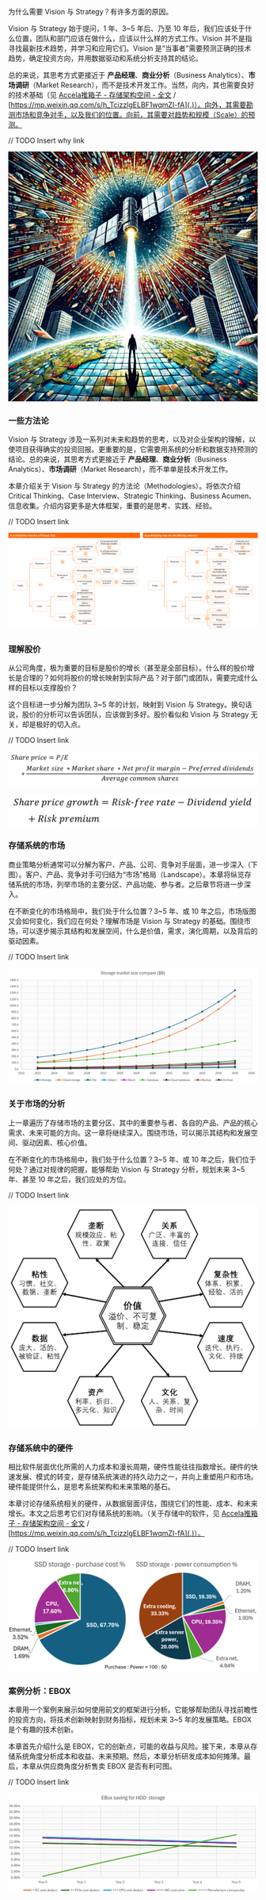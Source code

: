
为什么需要 Vision 与 Strategy？有许多方面的原因。

Vision 与 Strategy 始于提问，1 年、3~5 年后、乃至 10 年后，我们应该处于什么位置，团队和部门应该在做什么，应该以什么样的方式工作。Vision 并不是指寻找最新技术趋势，并学习和应用它们。Vision 是“当事者”需要预测正确的技术趋势，确定投资方向，并用数据驱动和系统分析支持其的结论。

总的来说，其思考方式更接近于 __产品经理__、__商业分析__（Business Analytics）、__市场调研__（Market Research），而不是技术开发工作。当然，向内，其也需要良好的技术基础（见 [Accela推箱子 - 存储架构空间 - 全文](https://mp.weixin.qq.com/s/h_TcizzlgELBF1wqmZI-fA) / [https://mp.weixin.qq.com/s/h_TcizzlgELBF1wqmZI-fA](.)）。向外，其需要勘测市场和竞争对手，以及我们的位置。向前，其需要对趋势和规模（Scale）的预测。

// TODO Insert why link

![Fun Header Image of Vision](../images/vision-head-image-mosaic.png "Fun Header Image of Vision")

### 一些方法论

Vision 与 Strategy 涉及一系列对未来和趋势的思考，以及对企业架构的理解，以使项目获得确实的投资回报。更重要的是，它需要用系统的分析和数据支持预测的结论。总的来说，其思考方式更接近于 __产品经理__、__商业分析__（Business Analytics）、__市场调研__（Market Research），而不单单是技术开发工作。

本章介绍关于 Vision 与 Strategy 的方法论（Methodologies）。将依次介绍 Critical Thinking、Case Interview、Strategic Thinking、Business Acumen、信息收集。介绍内容更多是大体框架，重要的是思考、实践、经验。

// TODO Insert link

![Issue Tree Framework: Profitability](../images/vision-method-issue-tree-profitability.png "Issue Tree Framework: Profitability")

### 理解股价

从公司角度，极为重要的目标是股价的增长（甚至是全部目标）。什么样的股价增长是合理的？如何将股价的增长映射到实际产品？对于部门或团队，需要完成什么样的目标以支撑股价？

这个目标进一步分解为团队 3~5 年的计划，映射到 Vision 与 Strategy。换句话说，股价的分析可以告诉团队，应该做到多好。股价看似和 Vision 与 Strategy 无关，却是极好的切入点。

// TODO Insert link

![Stock price decomposition formula](../images/vision-stock-price-decomp.png "Stock price decomposition formula")

![Stock price growth formula](../images/vision-stock-stock-growth.png "Stock price growth formula")

### 存储系统的市场

商业策略分析通常可以分解为客户、产品、公司、竞争对手层面，进一步深入（下图）。客户、产品、竞争对手可归结为“市场”格局（Landscape）。本章将纵览存储系统的市场，列举市场的主要分区、产品功能、参与者。之后章节将进一步深入。

在不断变化的市场格局中，我们处于什么位置？3~5 年、或 10 年之后，市场版图又会如何变化，我们应在何处？理解市场是 Vision 与 Strategy 的基础。围绕市场，可以逐步揭示其结构和发展空间，什么是价值，需求，演化周期，以及背后的驱动因素。

// TODO Insert link

![Storage market size compare](../images/vision-market-compare-storage-market-size.png "Storage market size compare")

### 关于市场的分析

上一章遍历了存储市场的主要分区、其中的重要参与者、各自的产品、产品的核心需求、未来可能的方向。这一章将继续深入。围绕市场，可以揭示其结构和发展空间、驱动因素、核心价值。

在不断变化的市场格局中，我们处于什么位置？3~5 年、或 10 年之后，我们位于何处？通过对规律的把握，能够帮助 Vision 与 Strategy 分析，规划未来 3~5 年、甚至 10 年之后，我们应处的方位。

// TODO Insert link

![Overview of what composes true value](../images/vision-market-value-overview.png "Overview of what composes true value")

### 存储系统中的硬件

相比软件层面优化所需的人力成本和漫长周期，硬件性能往往指数增长。硬件的快速发展、模式的转变，是存储系统演进的持久动力之一，并向上重塑用户和市场。硬件能提供什么，是思考系统架构和未来策略的基石。

本章讨论存储系统相关的硬件，从数据层面评估，围绕它们的性能、成本、和未来增长。本文之后思考它们对存储系统的影响。（关于存储中的软件，见 [Accela推箱子 - 存储架构空间 - 全文](https://mp.weixin.qq.com/s/h_TcizzlgELBF1wqmZI-fA) / [https://mp.weixin.qq.com/s/h_TcizzlgELBF1wqmZI-fA](.)）。

// TODO Insert link

![Storage cost SSD ratio](../images/vision-storage-cost-ssd-ratio.png "Storage cost SSD ratio")

### 案例分析：EBOX

本章用一个案例来展示如何使用前文的框架进行分析。它能够帮助团队寻找前瞻性的投资方向，将技术创新映射到财务指标，规划未来 3~5 年的发展策略。EBOX 是个有趣的技术创新。

本章首先介绍什么是 EBOX，它的创新点，可能的收益与风险。接下来，本章从存储系统角度分析成本和收益、未来预期。然后，本章分析研发成本如何摊薄。最后，本章从供应商角度分析售卖 EBOX 是否有利可图。

// TODO Insert link

![EBOX HDD Storage cost compare 5 years](../images/vision-ebox-cost-hdd-compare.png "EBOX HDD Storage cost compare 5 years")
